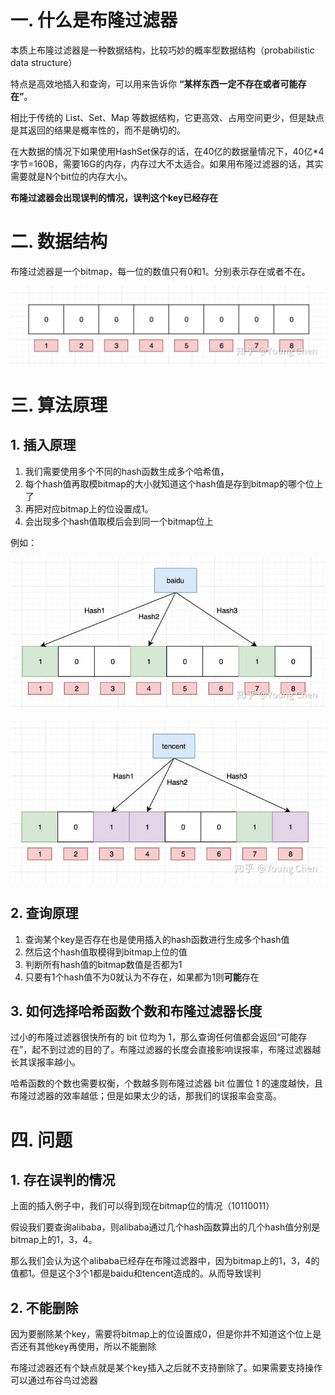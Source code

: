 # 一. 什么是布隆过滤器

本质上布隆过滤器是一种数据结构，比较巧妙的概率型数据结构（probabilistic data structure）

特点是高效地插入和查询，可以用来告诉你 **“某样东西一定不存在或者可能存在”**。

相比于传统的 List、Set、Map 等数据结构，它更高效、占用空间更少，但是缺点是其返回的结果是概率性的，而不是确切的。

在大数据的情况下如果使用HashSet保存的话，在40亿的数据量情况下，40亿*4字节=160B，需要16G的内存，内存过大不太适合。如果用布隆过滤器的话，其实需要就是N个bit位的内存大小。

**布隆过滤器会出现误判的情况，误判这个key已经存在**

# 二. 数据结构

布隆过滤器是一个bitmap，每一位的数值只有0和1。分别表示存在或者不在。

![](images/布隆过滤器bitmap.jpg)

# 三. 算法原理

## 1. 插入原理

1. 我们需要使用多个不同的hash函数生成多个哈希值，
2. 每个hash值再取模bitmap的大小就知道这个hash值是存到bitmap的哪个位上了
3. 再把对应bitmap上的位设置成1。
4. 会出现多个hash值取模后会到同一个bitmap位上

例如：

![](images/布隆过滤器插入1.jpg)

![](images/布隆过滤器插入2.jpg)

## 2. 查询原理

1. 查询某个key是否存在也是使用插入的hash函数进行生成多个hash值
2. 然后这个hash值取模得到bitmap上位的值
3. 判断所有hash值的bitmap数值是否都为1
4. 只要有1个hash值不为0就认为不存在，如果都为1则**可能**存在

## 3. 如何选择哈希函数个数和布隆过滤器长度

过小的布隆过滤器很快所有的 bit 位均为 1，那么查询任何值都会返回“可能存在”，起不到过滤的目的了。布隆过滤器的长度会直接影响误报率，布隆过滤器越长其误报率越小。

哈希函数的个数也需要权衡，个数越多则布隆过滤器 bit 位置位 1 的速度越快，且布隆过滤器的效率越低；但是如果太少的话，那我们的误报率会变高。

# 四. 问题

## 1. 存在误判的情况

上面的插入例子中，我们可以得到现在bitmap位的情况（10110011）

假设我们要查询alibaba，则alibaba通过几个hash函数算出的几个hash值分别是bitmap上的1，3，4。

那么我们会认为这个alibaba已经存在布隆过滤器中，因为bitmap上的1，3，4的值都1。但是这个3个1都是baidu和tencent造成的。从而导致误判

## 2. 不能删除

因为要删除某个key，需要将bitmap上的位设置成0，但是你并不知道这个位上是否还有其他key再使用，所以不能删除

布隆过滤器还有个缺点就是某个key插入之后就不支持删除了。如果需要支持操作可以通过布谷鸟过滤器